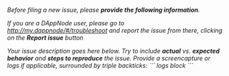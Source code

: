 _Before filing a new issue, please **provide the following information**._

_If you are a DAppNode user, please go to http://my.dappnode/#/troubleshoot and report the issue from there, clicking on the **Report issue** button_

_Your issue description goes here below. Try to include **actual** vs. **expected behavior** and **steps to reproduce** the issue. Provide a screencapture or logs if applicable, surrounded by triple backticks: \`\`\` logs block \`\`\`_
